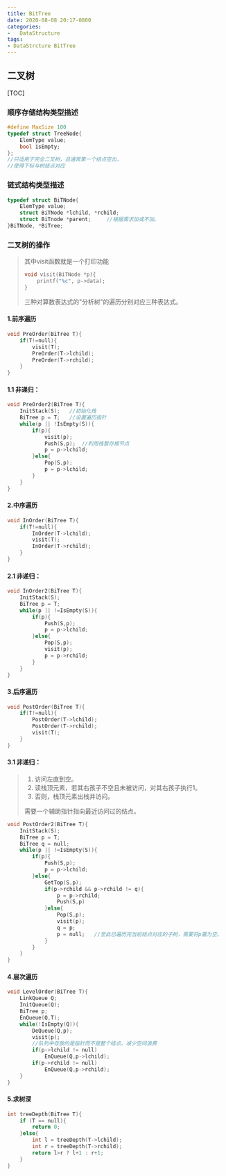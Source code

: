 ```yaml
---
title: BitTree
date: 2020-08-08 20:17-0800
categories:
-   DataStructure
tags:
- DataStrcture BitTree
---
```


## 二叉树

[TOC]



### 顺序存储结构类型描述

```c
#define MaxSize 100
typedef struct TreeNode{
    ElemType value;
    bool isEmpty;
};
//只适用于完全二叉树，且通常第一个结点空出，
//使得下标与树结点对应
```

### 链式结构类型描述

```c
typedef struct BiTNode{
    ElemType value;
    struct BiTNode *lchild, *rchild;
    struct BiTnode *parent;		//根据需求加或不加。
}BiTNode, *BiTree;
```

### 二叉树的操作

> 其中visit函数就是一个打印功能
>
> ```c
> void visit(BiTNode *p){
>     printf("%c", p->data);
> }
> ```
>
> 三种对算数表达式的"分析树"的遍历分别对应三种表达式。

#### 1.前序遍历

```c
void PreOrder(BiTree T){
    if(T!=null){
        visit(T);
        PreOrder(T->lchild);
        PreOrder(T->rchild);
    }
}
```

#### 1.1 非递归：

```c
void PreOrder2(BiTree T){
    InitStack(S);	//初始化栈
    BiTree p = T;	//设置遍历指针
    while(p || !IsEmpty(S)){
        if(p){
            visit(p);
            Push(S,p);	//利用栈暂存根节点
            p = p->lchild;
        }else{
            Pop(S,p);
            p = p->lchild;
        }
    }
}
```



#### 2.中序遍历

```c
void InOrder(BiTree T){
    if(T!=null){
        InOrder(T->lchild);
        visit(T);
        InOrder(T->rchild);
    }
}
```

#### 2.1 非递归：

```c
void InOrder2(BiTree T){
    InitStack(S);
    BiTree p = T;
    while(p || !=IsEmpty(S)){
        if(p){
            Push(S,p);
            p = p->lchild;
        }else{
            Pop(S,p);
            visit(p);
            p = p->rchild;
        }
    }
}
```



#### 3.后序遍历

```c
void PostOrder(BiTree T){
    if(T!=null){
        PostOrder(T->lchild);
        PostOrder(T->rchild);
        visit(T);
    }
}
```

#### 3.1 非递归：

> 1. 访问左直到空。
> 2. 读栈顶元素，若其右孩子不空且未被访问，对其右孩子执行1。
> 3. 否则，栈顶元素出栈并访问。
>
> 需要一个辅助指针指向最近访问过的结点。

```c
void PostOrder2(BiTree T){
    InitStack(S);
    BiTree p = T;
    BiTree q = null;
    while(p || !=IsEmpty(S)){
        if(p){
            Push(S,p);
            p = p->lchild;
        }else{
            GetTop(S,p);
            if(p->rchild && p->rchild != q){
                p = p->rchild;
                Push(S,p)
            }else{
                Pop(S,p);
                visit(p);
                q = p;
                p = null;	//至此已遍历完当前结点对应的子树，需要将p置为空。
            }
        }
    }
}
```



#### 4.层次遍历

```c
void LevelOrder(BiTree T){
    LinkQueue Q;
    InitQueue(Q);
    BiTree p;
    EnQueue(Q,T);
    while(!IsEmpty(Q)){
        DeQueue(Q,p);
        visit(p);
        //队列中存放的是指针而不是整个结点，减少空间浪费
        if(p->lchild != null)
            EnQueue(Q,p->lchild);
        if(p->rchild != null)
            EnQueue(Q,p->rchild);
    }
}
```

#### 5.求树深

```c
int treeDepth(BiTree T){
    if (T == null){
        return 0;
    }else{
        int l = treeDepth(T->lchild);
        int r = treeDepth(T->rchild);
        return l>r ? l+1 : r+1;
    }
}
```